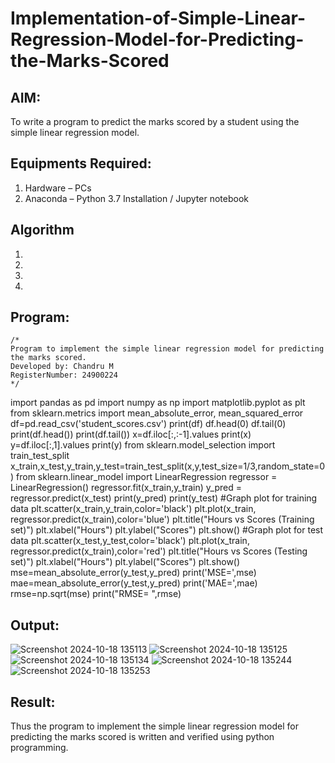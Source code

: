 # Implementation-of-Simple-Linear-Regression-Model-for-Predicting-the-Marks-Scored

## AIM:
To write a program to predict the marks scored by a student using the simple linear regression model.

## Equipments Required:
1. Hardware – PCs
2. Anaconda – Python 3.7 Installation / Jupyter notebook

## Algorithm
1. 
2. 
3. 
4. 

## Program:
```
/*
Program to implement the simple linear regression model for predicting the marks scored.
Developed by: Chandru M
RegisterNumber: 24900224
*/
```
import pandas as pd
import numpy as np
import matplotlib.pyplot as plt
from sklearn.metrics import mean_absolute_error, mean_squared_error
df=pd.read_csv('student_scores.csv')
print(df)
df.head(0)
df.tail(0)
print(df.head())
print(df.tail())
x=df.iloc[:,:-1].values
print(x)
y=df.iloc[:,1].values
print(y)
from sklearn.model_selection import train_test_split
x_train,x_test,y_train,y_test=train_test_split(x,y,test_size=1/3,random_state=0)
from sklearn.linear_model import LinearRegression
regressor = LinearRegression()
regressor.fit(x_train,y_train)
y_pred = regressor.predict(x_test)
print(y_pred)
print(y_test)
#Graph plot for training data
plt.scatter(x_train,y_train,color='black')
plt.plot(x_train, regressor.predict(x_train),color='blue') 
plt.title("Hours vs Scores (Training set)")
plt.xlabel("Hours")
plt.ylabel("Scores")
plt.show()
#Graph plot for test data
plt.scatter(x_test,y_test,color='black')
plt.plot(x_train, regressor.predict(x_train),color='red')
plt.title("Hours vs Scores (Testing set)")
plt.xlabel("Hours")
plt.ylabel("Scores")
plt.show()
mse=mean_absolute_error(y_test,y_pred)
print('MSE=',mse)
mae=mean_absolute_error(y_test,y_pred)
print('MAE=',mae)
rmse=np.sqrt(mse)
print("RMSE= ",rmse)
## Output:
![Screenshot 2024-10-18 135113](https://github.com/user-attachments/assets/90cee5f5-3a7a-4ceb-85d0-db8b489af38d)
![Screenshot 2024-10-18 135125](https://github.com/user-attachments/assets/94d06141-9824-4a7f-b925-bcbf0d1a45b5)
![Screenshot 2024-10-18 135134](https://github.com/user-attachments/assets/5eeda295-f515-4b41-aa89-95740d933e6f)
![Screenshot 2024-10-18 135244](https://github.com/user-attachments/assets/20a43fc6-b7cd-43b4-9abd-046477151806)
![Screenshot 2024-10-18 135253](https://github.com/user-attachments/assets/ef25205a-b00b-4956-a8b1-d142bec6f849)

## Result:
Thus the program to implement the simple linear regression model for predicting the marks scored is written and verified using python programming.
